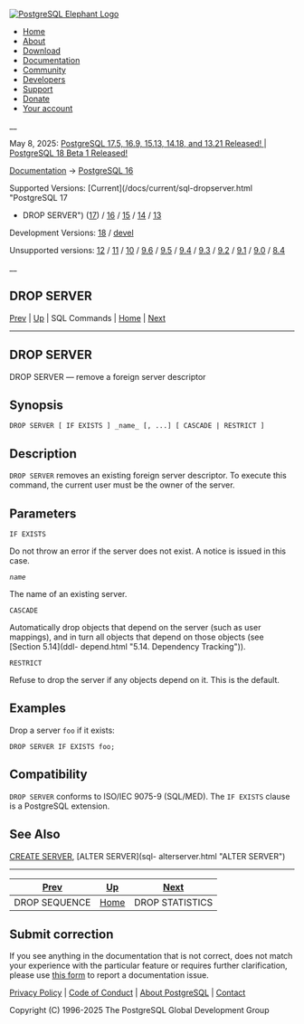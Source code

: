 [ ![PostgreSQL Elephant Logo](/media/img/about/press/elephant.png) ](/)

  * [Home](/ "Home")
  * [About](/about/ "About")
  * [Download](/download/ "Download")
  * [Documentation](/docs/ "Documentation")
  * [Community](/community/ "Community")
  * [Developers](/developer/ "Developers")
  * [Support](/support/ "Support")
  * [Donate](/about/donate/ "Donate")
  * [Your account](/account/ "Your account")

__

May 8, 2025: [ PostgreSQL 17.5, 16.9, 15.13, 14.18, and 13.21 Released! ](/about/news/postgresql-175-169-1513-1418-and-1321-released-3072/) | [ PostgreSQL 18 Beta 1 Released! ](/about/news/postgresql-18-beta-1-released-3070/)

[Documentation](/docs/ "Documentation") -> [PostgreSQL
16](/docs/16/index.html)

Supported Versions: [Current](/docs/current/sql-dropserver.html "PostgreSQL 17
- DROP SERVER") ([17](/docs/17/sql-dropserver.html "PostgreSQL 17 - DROP
SERVER")) / [16](/docs/16/sql-dropserver.html "PostgreSQL 16 - DROP SERVER") /
[15](/docs/15/sql-dropserver.html "PostgreSQL 15 - DROP SERVER") /
[14](/docs/14/sql-dropserver.html "PostgreSQL 14 - DROP SERVER") /
[13](/docs/13/sql-dropserver.html "PostgreSQL 13 - DROP SERVER")

Development Versions: [18](/docs/18/sql-dropserver.html "PostgreSQL 18 - DROP
SERVER") / [devel](/docs/devel/sql-dropserver.html "PostgreSQL devel - DROP
SERVER")

Unsupported versions: [12](/docs/12/sql-dropserver.html "PostgreSQL 12 - DROP
SERVER") / [11](/docs/11/sql-dropserver.html "PostgreSQL 11 - DROP SERVER") /
[10](/docs/10/sql-dropserver.html "PostgreSQL 10 - DROP SERVER") /
[9.6](/docs/9.6/sql-dropserver.html "PostgreSQL 9.6 - DROP SERVER") /
[9.5](/docs/9.5/sql-dropserver.html "PostgreSQL 9.5 - DROP SERVER") /
[9.4](/docs/9.4/sql-dropserver.html "PostgreSQL 9.4 - DROP SERVER") /
[9.3](/docs/9.3/sql-dropserver.html "PostgreSQL 9.3 - DROP SERVER") /
[9.2](/docs/9.2/sql-dropserver.html "PostgreSQL 9.2 - DROP SERVER") /
[9.1](/docs/9.1/sql-dropserver.html "PostgreSQL 9.1 - DROP SERVER") /
[9.0](/docs/9.0/sql-dropserver.html "PostgreSQL 9.0 - DROP SERVER") /
[8.4](/docs/8.4/sql-dropserver.html "PostgreSQL 8.4 - DROP SERVER")

__

DROP SERVER  
---  
[Prev](sql-dropsequence.html "DROP SEQUENCE")  | [Up](sql-commands.html "SQL Commands") | SQL Commands | [Home](index.html "PostgreSQL 16.9 Documentation") |  [Next](sql-dropstatistics.html "DROP STATISTICS")  
  
* * *

## DROP SERVER

DROP SERVER — remove a foreign server descriptor

## Synopsis

    
    
    DROP SERVER [ IF EXISTS ] _name_ [, ...] [ CASCADE | RESTRICT ]
    

## Description

`DROP SERVER` removes an existing foreign server descriptor. To execute this
command, the current user must be the owner of the server.

## Parameters

`IF EXISTS`

    

Do not throw an error if the server does not exist. A notice is issued in this
case.

_`name`_

    

The name of an existing server.

`CASCADE`

    

Automatically drop objects that depend on the server (such as user mappings),
and in turn all objects that depend on those objects (see [Section 5.14](ddl-
depend.html "5.14. Dependency Tracking")).

`RESTRICT`

    

Refuse to drop the server if any objects depend on it. This is the default.

## Examples

Drop a server `foo` if it exists:

    
    
    DROP SERVER IF EXISTS foo;
    

## Compatibility

`DROP SERVER` conforms to ISO/IEC 9075-9 (SQL/MED). The `IF EXISTS` clause is
a PostgreSQL extension.

## See Also

[CREATE SERVER](sql-createserver.html "CREATE SERVER"), [ALTER SERVER](sql-
alterserver.html "ALTER SERVER")

* * *

[Prev](sql-dropsequence.html "DROP SEQUENCE")  | [Up](sql-commands.html "SQL Commands") |  [Next](sql-dropstatistics.html "DROP STATISTICS")  
---|---|---  
DROP SEQUENCE  | [Home](index.html "PostgreSQL 16.9 Documentation") |  DROP STATISTICS  
  
## Submit correction

If you see anything in the documentation that is not correct, does not match
your experience with the particular feature or requires further clarification,
please use [this form](/account/comments/new/16/sql-dropserver.html/) to
report a documentation issue.

[Privacy Policy](/about/privacypolicy) | [Code of Conduct](/about/policies/coc/) | [About PostgreSQL](/about/) | [Contact](/about/contact/)  

Copyright (C) 1996-2025 The PostgreSQL Global Development Group

